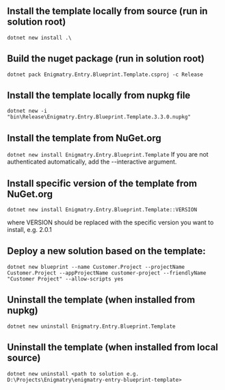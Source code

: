 ## Install the template locally from source (run in solution root)
``dotnet new install .\``

## Build the nuget package (run in solution root)
``dotnet pack Enigmatry.Entry.Blueprint.Template.csproj -c Release``

## Install the template locally from nupkg file
``dotnet new -i "bin\Release\Enigmatry.Entry.Blueprint.Template.3.3.0.nupkg"``

## Install the template from NuGet.org
``dotnet new install Enigmatry.Entry.Blueprint.Template``
If you are not authenticated automatically, add the --interactive argument.

## Install specific version of the template from NuGet.org
``dotnet new install Enigmatry.Entry.Blueprint.Template::VERSION``

where VERSION should be replaced with the specific version you want to install, e.g. 2.0.1

## Deploy a new solution based on the template:
``dotnet new blueprint --name Customer.Project --projectName Customer.Project --appProjectName customer-project --friendlyName "Customer Project" --allow-scripts yes``

## Uninstall the template (when installed from nupkg)
``dotnet new uninstall Enigmatry.Entry.Blueprint.Template``

## Uninstall the template (when installed from local source)
``dotnet new uninstall <path to solution e.g. D:\Projects\Enigmatry\enigmatry-entry-blueprint-template>``
